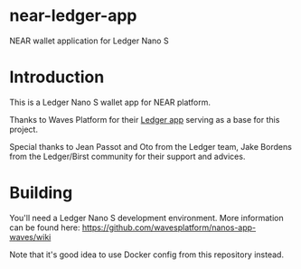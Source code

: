 # near-ledger-app

NEAR wallet application for Ledger Nano S

# Introduction

This is a Ledger Nano S wallet app for NEAR platform.

Thanks to Waves Platform for their [Ledger app](https://github.com/LedgerHQ/ledger-app-waves) serving as a base for this project.

Special thanks to Jean Passot and Oto from the Ledger team, Jake Bordens from the Ledger/Birst community for their support and advices.

# Building

You'll need a Ledger Nano S development environment.  More information can be 
found here: https://github.com/wavesplatform/nanos-app-waves/wiki

Note that it's good idea to use Docker config from this repository instead.
